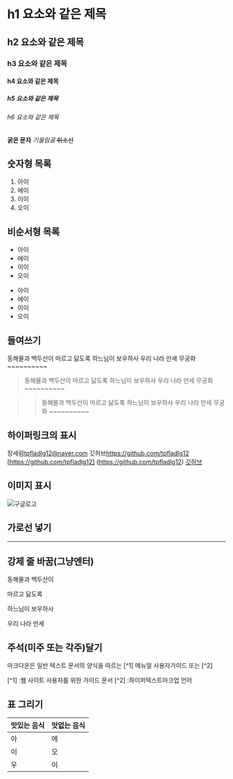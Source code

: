 # h1 요소와 같은 제목
## h2 요소와 같은 제목
### h3 요소와 같은 제목
#### h4 요소와 같은 제목
##### h5 요소와 같은 제목
###### h6 요소와 같은 제목
**굵은 문자**
_기울임골_
~~취소선~~

## 숫자형 목록
1. 아이
2. 에이
3. 이이
4. 오이

## 비순서형 목록
* 아이 
* 에이
* 이이
* 오이

- 아이
- 에이
- 이이
- 오이

## 들여쓰기
동해물과 백두산이 마르고 닳도록 하느님이 보우하사 우리 나라 만세 무궁화 ~~~~~~~~~~
>동해물과 백두산이 마르고 닳도록 하느님이 보우하사 우리 나라 만세 무궁화 ~~~~~~~~~~

>>동해물과 백두산이 마르고 닳도록 하느님이 보우하사 우리 나라 만세 무궁화 ~~~~~~~~~~

## 하이퍼링크의 표시
장세림<tpfladlg12@naver.com>
깃허브<https://github.com/tpfladlg12>
[https://github.com/tpfladlg12]
(https://github.com/tpfladlg12)
[깃허브](https://github.com/tpfladlg12)

## 이미지 표시

![구글로고](http://www.google.co.kr/images/srpr/logo11w.png)

## 가로선 넣기
---

## 강제 줄 바꿈(그냥엔터)
동해물과 백두산이

마르고 닳도록

하느님이 보우하사

우리 나라 만세

## 주석(미주 또는 각주)달기
마크다운은 일반 텍스트 문서의 양식을 따르는 [^1]
메뉴얼 사용자가이드 또는 [^2]

[^1] :웹 사이트 사용자를 위한 가이드 문서
[^2] :하이퍼텍스트마크업 언어

## 표 그리기
맛있는 음식 | 맛없는 음식
---|---
아|에
이|오
우|이